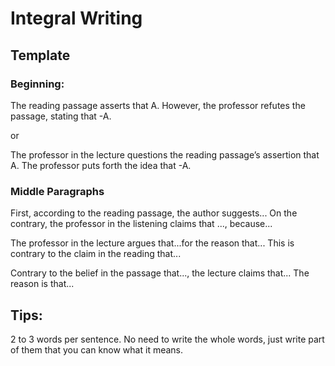 # Integral Writing

## Template

### Beginning:

The reading passage asserts that A. However, the professor refutes the passage, stating that -A.

or

The professor in the lecture questions the reading
passage’s assertion that A. The professor puts forth the
idea that -A.


### Middle Paragraphs

First, according to the reading passage, the author
suggests... On the contrary, the professor in the
listening claims that ..., because...


The professor in the lecture argues that...for the
reason that... This is contrary to the claim in the
reading that...

Contrary to the belief in the passage that..., the lecture
claims that... The reason is that...


## Tips:

2 to 3 words per sentence. No need to write the whole words, just write part of them that you can know what it means.


